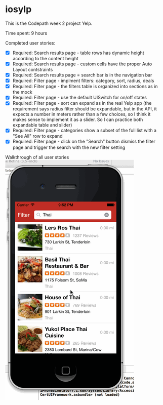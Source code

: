 iosylp
======
This is the Codepath week 2 project Yelp.

Time spent: 9 hours

Completed user stories:
* [x] Required: Search results page - table rows has dynamic height according to the content height
* [x] Required: Search results page - custom cells have the proper Auto Layout contstraints
* [x] Required: Search results page = search bar is in the navigation bar
* [x] Required: Filter page - implment filters: category, sort, radius, deals
* [x] Required: Filter page - the filters table is organized into sections as in the mock
* [x] Required: Filter page - use the default UISwitch for on/off states
* [x] Required: Filter page - sort can expand as in the real Yelp app (the requirement says radius filter should be expandable, but in the API, it expects a number in meters rather than a few choices, so I think it makes sense to implement it as a slider. So I can practice both expandable table and slider)
* [x] Required: Filter page - categories show a subset of the full list with a "See All" row to expand
* [x] Required: Filter page - click on the "Search" button dismiss the filter page and trigger the search with the new filter setting

Walkthrough of all user stories
![Video Walkthrough](iosylp.gif)
